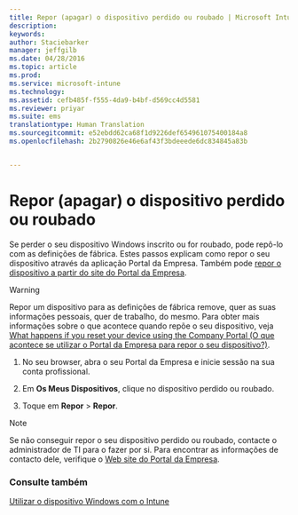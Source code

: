 ```yaml
---
title: Repor (apagar) o dispositivo perdido ou roubado | Microsoft Intune
description: 
keywords: 
author: Staciebarker
manager: jeffgilb
ms.date: 04/28/2016
ms.topic: article
ms.prod: 
ms.service: microsoft-intune
ms.technology: 
ms.assetid: cefb485f-f555-4da9-b4bf-d569cc4d5581
ms.reviewer: priyar
ms.suite: ems
translationtype: Human Translation
ms.sourcegitcommit: e52ebdd62ca68f1d9226def654961075400184a8
ms.openlocfilehash: 2b2790826e46e6af43f3bdeeede6dc834845a83b


---
```



# Repor (apagar) o dispositivo perdido ou roubado

Se perder o seu dispositivo Windows inscrito ou for roubado, pode repô-lo com as definições de fábrica. Estes passos explicam como repor o seu dispositivo através da aplicação Portal da Empresa. Também pode [repor o dispositivo a partir do site do Portal da Empresa](reset-your-device-cpwebsite.md).


> [!WARNING]
> Repor um dispositivo para as definições de fábrica remove, quer as suas informações pessoais, quer de trabalho, do mesmo. Para obter mais informações sobre o que acontece quando repõe o seu dispositivo, veja [What happens if you reset your device using the Company Portal (O que acontece se utilizar o Portal da Empresa para repor o seu dispositivo?)](what-happens-if-you-reset-your-device-using-the-company-portal-windows.md).

1.  No seu browser, abra o seu Portal da Empresa e inicie sessão na sua conta profissional.

2.  Em **Os Meus Dispositivos**, clique no dispositivo perdido ou roubado.

3.  Toque em **Repor** &gt; **Repor**.

> [!NOTE]
> Se não conseguir repor o seu dispositivo perdido ou roubado, contacte o administrador de TI para o fazer por si. Para encontrar as informações de contacto dele, verifique o [Web site do Portal da Empresa](http://portal.manage.microsoft.com).

### Consulte também
[Utilizar o dispositivo Windows com o Intune](using-your-windows-device-with-intune.md)


<!--HONumber=Jun16_HO4-->


